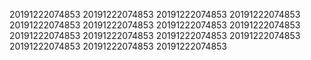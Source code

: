 20191222074853
20191222074853
20191222074853
20191222074853
20191222074853
20191222074853
20191222074853
20191222074853
20191222074853
20191222074853
20191222074853
20191222074853
20191222074853
20191222074853
20191222074853
